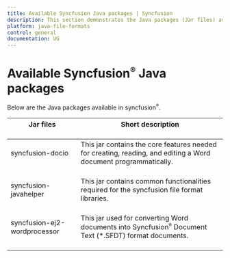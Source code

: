 ```yaml
---
title: Available Syncfusion Java packages | Syncfusion
description: This section demonstrates the Java packages (Jar files) available in Syncfusion (Syncfusion Jars for Java)
platform: java-file-formats
control: general
documentation: UG
---
```


# Available Syncfusion<sup style="font-size:70%">&reg;</sup> Java packages

Below are the Java packages available in syncfusion<sup style="font-size:70%">&reg;</sup>.

<table>
<thead>  
<tr>
<th>Jar files<br/><br/></th>
<th>Short description<br/><br/></th>
</tr>
</thead>
<tbody>  
<tr>
<td>
syncfusion-docio<br/><br/></td><td>
This jar contains the core features needed for creating, reading, and editing a Word document programmatically.<br/><br/></td></tr>
<tr>
<td>
syncfusion-javahelper<br/><br/></td><td>
This jar contains common functionalities required for the syncfusion file format libraries.<br/><br/></td></tr>
<tr>
<td>
syncfusion-ej2-wordprocessor<br/><br/></td><td>
This jar used for converting Word documents into Syncfusion<sup style="font-size:70%">&reg;</sup> Document Text (*.SFDT) format documents.<br/><br/></td></tr>
</tbody>
</table>